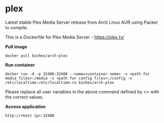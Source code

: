 plex
====

Latest stable Plex Media Server release from Arch Linux AUR using Packer to compile.

This is a Dockerfile for Plex Media Server - https://plex.tv/

**Pull image**

```
docker pull binhex/arch-plex
```

**Run container**

```
docker run -d -p 32400:32400 --name=<container name> -v <path for media files>:/media -v <path for config files>:/config -v /etc/localtime:/etc/localtime:ro binhex/arch-plex
```

Please replace all user variables in the above command defined by <> with the correct values.

**Access application**

```
http://<host ip>:32400
```